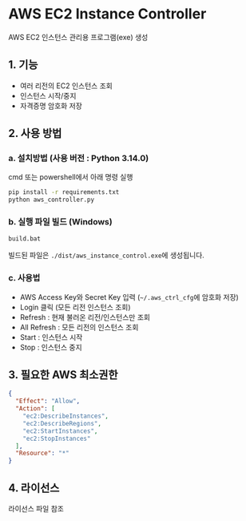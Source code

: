 # AWS EC2 Instance Controller

AWS EC2 인스턴스 관리용 프로그램(exe) 생성

## 1. 기능
- 여러 리전의 EC2 인스턴스 조회
- 인스턴스 시작/중지
- 자격증명 암호화 저장

## 2. 사용 방법

### a. 설치방법 (사용 버전 : Python 3.14.0)
cmd 또는 powershell에서 아래 명령 실행
```bash
pip install -r requirements.txt
python aws_controller.py
```

### b. 실행 파일 빌드 (Windows)

```bash
build.bat
```

빌드된 파일은 `./dist/aws_instance_control.exe`에 생성됩니다.

### c. 사용법

- AWS Access Key와 Secret Key 입력 (`~/.aws_ctrl_cfg`에 암호화 저장)
- Login 클릭 (모든 리전 인스턴스 조회)
- Refresh : 현재 불러온 리전/인스턴스만 조회
- All Refresh : 모든 리전의 인스턴스 조회
- Start : 인스턴스 시작
- Stop : 인스턴스 중지

## 3. 필요한 AWS 최소권한

```json
{
  "Effect": "Allow",
  "Action": [
    "ec2:DescribeInstances",
    "ec2:DescribeRegions",
    "ec2:StartInstances",
    "ec2:StopInstances"
  ],
  "Resource": "*"
}
```

## 4. 라이선스
라이선스 파일 참조
